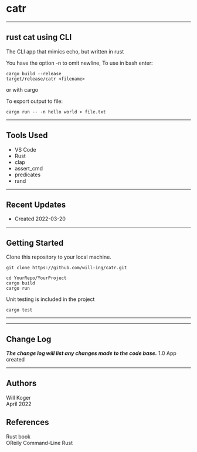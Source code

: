 # catr

---

## rust cat using CLI

The CLI app that mimics echo, but written in rust

You have the option -n to omit newline, To use in bash enter:

```terminal
cargo build --release
target/release/catr <filename>
```

or with cargo

To export output to file:

```terminal
cargo run -- -n hello world > file.txt
```

---

## Tools Used

- VS Code
- Rust
- clap
- assert_cmd
- predicates
- rand

---

## Recent Updates

- Created 2022-03-20

---

## Getting Started

Clone this repository to your local machine.

```terminal
git clone https://github.com/will-ing/catr.git
```

```terminal
cd YourRepo/YourProject
cargo build
cargo run
```

Unit testing is included in the project

```terminal
cargo test
```

---

---

## Change Log

***The change log will list any changes made to the code base.***
1.0 App created

---

## Authors

Will Koger\
April 2022

## References

Rust book\
OReily Command-Line Rust
